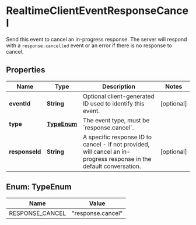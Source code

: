 

# RealtimeClientEventResponseCancel

Send this event to cancel an in-progress response. The server will respond with a `response.cancelled` event or an error if there is no response to cancel. 

## Properties

| Name | Type | Description | Notes |
|------------ | ------------- | ------------- | -------------|
|**eventId** | **String** | Optional client-generated ID used to identify this event. |  [optional] |
|**type** | [**TypeEnum**](#TypeEnum) | The event type, must be &#x60;response.cancel&#x60;. |  |
|**responseId** | **String** | A specific response ID to cancel - if not provided, will cancel an in-progress response in the default conversation.  |  [optional] |



## Enum: TypeEnum

| Name | Value |
|---- | -----|
| RESPONSE_CANCEL | &quot;response.cancel&quot; |




